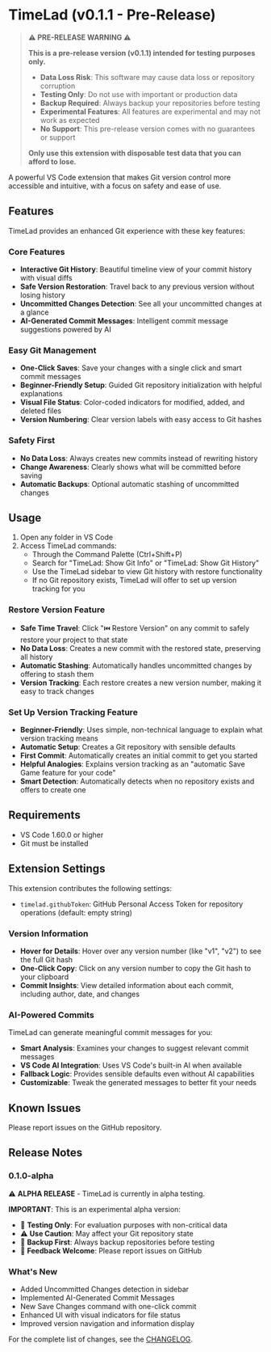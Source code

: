 # TimeLad (v0.1.1 - Pre-Release)

> **⚠️ PRE-RELEASE WARNING ⚠️**
>
> **This is a pre-release version (v0.1.1) intended for testing purposes only.**
>
> - **Data Loss Risk**: This software may cause data loss or repository corruption
> - **Testing Only**: Do not use with important or production data
> - **Backup Required**: Always backup your repositories before testing
> - **Experimental Features**: All features are experimental and may not work as expected
> - **No Support**: This pre-release version comes with no guarantees or support
>
> **Only use this extension with disposable test data that you can afford to lose.**

A powerful VS Code extension that makes Git version control more accessible and intuitive, with a focus on safety and ease of use.

## Features

TimeLad provides an enhanced Git experience with these key features:

### Core Features

- **Interactive Git History**: Beautiful timeline view of your commit history with visual diffs
- **Safe Version Restoration**: Travel back to any previous version without losing history
- **Uncommitted Changes Detection**: See all your uncommitted changes at a glance
- **AI-Generated Commit Messages**: Intelligent commit message suggestions powered by AI

### Easy Git Management

- **One-Click Saves**: Save your changes with a single click and smart commit messages
- **Beginner-Friendly Setup**: Guided Git repository initialization with helpful explanations
- **Visual File Status**: Color-coded indicators for modified, added, and deleted files
- **Version Numbering**: Clear version labels with easy access to Git hashes

### Safety First

- **No Data Loss**: Always creates new commits instead of rewriting history
- **Change Awareness**: Clearly shows what will be committed before saving
- **Automatic Backups**: Optional automatic stashing of uncommitted changes

## Usage

1. Open any folder in VS Code
2. Access TimeLad commands:
   - Through the Command Palette (Ctrl+Shift+P)
   - Search for "TimeLad: Show Git Info" or "TimeLad: Show Git History"
   - Use the TimeLad sidebar to view Git history with restore functionality
   - If no Git repository exists, TimeLad will offer to set up version tracking for you

### Restore Version Feature

- **Safe Time Travel**: Click "⏮️ Restore Version" on any commit to safely restore your project to that state
- **No Data Loss**: Creates a new commit with the restored state, preserving all history
- **Automatic Stashing**: Automatically handles uncommitted changes by offering to stash them
- **Version Tracking**: Each restore creates a new version number, making it easy to track changes

### Set Up Version Tracking Feature

- **Beginner-Friendly**: Uses simple, non-technical language to explain what version tracking means
- **Automatic Setup**: Creates a Git repository with sensible defaults
- **First Commit**: Automatically creates an initial commit to get you started
- **Helpful Analogies**: Explains version tracking as an "automatic Save Game feature for your code"
- **Smart Detection**: Automatically detects when no repository exists and offers to create one

## Requirements

- VS Code 1.60.0 or higher
- Git must be installed

## Extension Settings

This extension contributes the following settings:

- `timelad.githubToken`: GitHub Personal Access Token for repository operations (default: empty string)

### Version Information

- **Hover for Details**: Hover over any version number (like "v1", "v2") to see the full Git hash
- **One-Click Copy**: Click on any version number to copy the Git hash to your clipboard
- **Commit Insights**: View detailed information about each commit, including author, date, and changes

### AI-Powered Commits

TimeLad can generate meaningful commit messages for you:

- **Smart Analysis**: Examines your changes to suggest relevant commit messages
- **VS Code AI Integration**: Uses VS Code's built-in AI when available
- **Fallback Logic**: Provides sensible defaults even without AI capabilities
- **Customizable**: Tweak the generated messages to better fit your needs

## Known Issues

Please report issues on the GitHub repository.

## Release Notes

### 0.1.0-alpha

⚠️ **ALPHA RELEASE** - TimeLad is currently in alpha testing.

**IMPORTANT**: This is an experimental alpha version:

- 🚧 **Testing Only**: For evaluation purposes with non-critical data
- ⚠️ **Use Caution**: May affect your Git repository state
- 🔄 **Backup First**: Always backup repositories before testing
- 📝 **Feedback Welcome**: Please report issues on GitHub

### What's New

- Added Uncommitted Changes detection in sidebar
- Implemented AI-Generated Commit Messages
- New Save Changes command with one-click commit
- Enhanced UI with visual indicators for file status
- Improved version navigation and information display

For the complete list of changes, see the [CHANGELOG](CHANGELOG.md).
